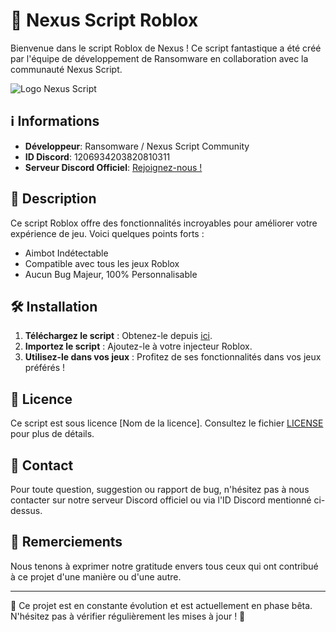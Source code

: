 # 🚀 Nexus Script Roblox

Bienvenue dans le script Roblox de Nexus ! Ce script fantastique a été créé par l'équipe de développement de Ransomware en collaboration avec la communauté Nexus Script.

![Logo Nexus Script](logo.png)

## ℹ️ Informations

- **Développeur**: Ransomware / Nexus Script Community
- **ID Discord**: 1206934203820810311
- **Serveur Discord Officiel**: [Rejoignez-nous !](https://discord.gg/NFqbExmTVw)

## 📝 Description

Ce script Roblox offre des fonctionnalités incroyables pour améliorer votre expérience de jeu. Voici quelques points forts :

- Aimbot Indétectable
- Compatible avec tous les jeux Roblox
- Aucun Bug Majeur, 100% Personnalisable

## 🛠️ Installation

1. **Téléchargez le script** : Obtenez-le depuis [ici](lien_vers_le_script).
2. **Importez le script** : Ajoutez-le à votre injecteur Roblox.
3. **Utilisez-le dans vos jeux** : Profitez de ses fonctionnalités dans vos jeux préférés !

## 📄 Licence

Ce script est sous licence [Nom de la licence]. Consultez le fichier [LICENSE](LICENSE) pour plus de détails.

## 📧 Contact

Pour toute question, suggestion ou rapport de bug, n'hésitez pas à nous contacter sur notre serveur Discord officiel ou via l'ID Discord mentionné ci-dessus.

## 🙏 Remerciements

Nous tenons à exprimer notre gratitude envers tous ceux qui ont contribué à ce projet d'une manière ou d'une autre.

---

🚧 Ce projet est en constante évolution et est actuellement en phase bêta. N'hésitez pas à vérifier régulièrement les mises à jour ! 🚧


